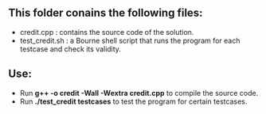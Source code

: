 ## This folder conains the following files: 
 - credit.cpp : contains the source code of the solution.
 - test_credit.sh : a Bourne shell script that runs the program for each testcase and check its validity.
 
 ## Use:
  - Run __g++ -o credit -Wall -Wextra credit.cpp__ to compile the source code.
  - Run __./test_credit testcases__ to test the program for certain testcases.

